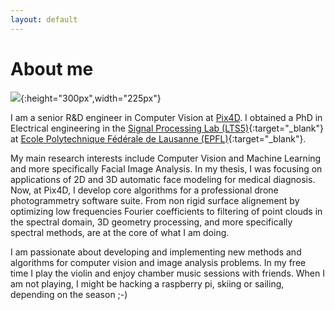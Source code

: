 ```yaml
---
layout: default
---
```


<h1 class="post-title">About me</h1>

![][photo]{:height="300px",width="225px"}

I am a senior R&D engineer in Computer Vision at [Pix4D](http://www.pix4d.com).
I obtained a PhD in Electrical engineering in the [Signal Processing Lab (LTS5)][LTS5]{:target="_blank"} at [Ecole Polytechnique Fédérale de Lausanne (EPFL)][EPFL]{:target="_blank"}.

My main research interests include Computer Vision and Machine Learning and more specifically Facial Image Analysis.
In my thesis, I was focusing on applications of 2D and 3D automatic face modeling for medical diagnosis.
Now, at Pix4D, I develop core algorithms for a professional drone photogrammetry software suite.
From non rigid surface alignement by optimizing low frequencies Fourier coefficients to filtering of point clouds 
in the spectral domain, 3D geometry processing, and more specifically spectral methods, are at the core of
what I am doing.

I am passionate about developing and implementing new methods and algorithms for computer vision and image analysis problems.
In my free time I play the violin and enjoy chamber music sessions with friends.
When I am not playing, I might be hacking a raspberry pi, skiing or sailing, depending on the season ;-)

[photo]: http://gcuendet.github.io/resources/images/Photo_big.jpg
[LTS5]: https://lts5www.epfl.ch/
[EPFL]: https://www.epfl.ch
